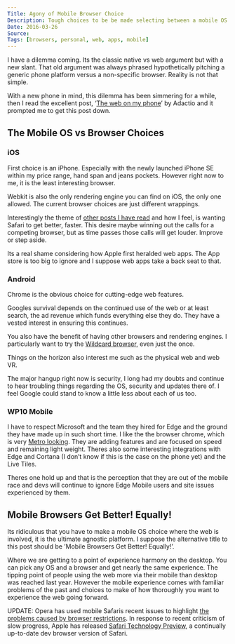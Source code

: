 ```yaml
---
Title: Agony of Mobile Browser Choice
Description: Tough choices to be be made selecting between a mobile OS and its browser(s).
Date: 2016-03-26
Source: 
Tags: [browsers, personal, web, apps, mobile]
---
```

I have a dilemma coming. Its the classic native vs web argument but with a new slant. That old argument was always phrased hypothetically pitching a generic phone platform versus a non-specific browser. Reality is not that simple.

With a new phone in mind, this dilemma has been simmering for a while, then I read the excellent post, ‘[The web on my phone](https://adactio.com/journal/10410)’ by Adactio and it prompted me to get this post down.

## The Mobile OS vs Browser Choices

### iOS

First choice is an iPhone. Especially with the newly launched iPhone SE within my price range, hand span and jeans pockets. However right now to me, it is the least interesting browser. 

Webkit is also the only rendering engine you can find on iOS, the only one allowed. The current browser choices are just different wrappings.

Interestingly the theme of [other posts I have read](https://medium.com/@richtr/apple-is-bad-news-for-the-future-of-the-web-6027b000b0c4#.3th63zvy6) and how I feel, is wanting Safari to get better, faster. This desire maybe winning out the calls for a competing browser, but as time passes those calls will get louder. Improve or step aside.

Its a real shame considering how Apple first heralded web apps. The App store is too big to ignore and I suppose web apps take a back seat to that. 

### Android

Chrome is the obvious choice for cutting-edge web features. 

Googles survival depends on the continued use of the web or at least search, the ad revenue which funds everything else they do. They have a vested interest in ensuring this continues.

You also have the benefit of having other browsers and rendering engines. I particularly want to try the [Wildcard browser](http://www.trywildcard.com/), even just the once.

Things on the horizon also interest me such as the physical web and web VR.

The major hangup right now is security, I long had my doubts and continue to hear troubling things regarding the OS, security and updates there of. I feel Google could stand to know a little less about each of us too.

### WP10 Mobile

I have to respect Microsoft and the team they hired for Edge and the ground they have made up in such short time. I like the the browser chrome, which is very [Metro looking](https://en.wikipedia.org/wiki/Metro_(design_language)). They are adding features and are focused on speed and remaining light weight. Theres also some interesting integrations with Edge and Cortana (I don’t know if this is the case on the phone yet) and the Live Tiles.

Theres one hold up and that is the perception that they are out of the mobile race and devs will continue to ignore Edge Mobile users and site issues experienced by them.

## Mobile Browsers Get Better! Equally!

Its ridiculous that you have to make a mobile OS choice where the web is involved, it is the ultimate agnostic platform. I suppose the alternative title to this post should be ’Mobile Browsers Get Better! Equally!’.

Where we are getting to a point of experience harmony on the desktop. You can pick any OS and a browser and get nearly the same experience. The tipping point of people using the web more via their mobile than desktop was reached last year. However the mobile experience comes with familiar problems of the past and choices to make of how thoroughly you want to experience the web going forward.

UPDATE: Opera has used mobile Safaris recent issues to highlight [the problems caused by browser restrictions](http://www.opera.com/blogs/mobile/2016/03/ios-9-3-puts-spotlight-apples-browser-restrictions/). In response to recent criticism of slow progress, Apple has released [Safari Technology Preview](https://webkit.org/blog/6017/introducing-safari-technology-preview/), a continually up-to-date dev browser version of Safari.
